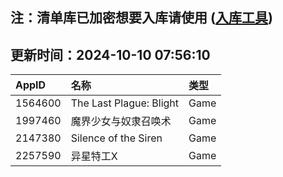 ## 注：清单库已加密想要入库请使用 ([入库工具](https://github.com/BlankTMing/ManifestAutoUpdate/releases))

## 更新时间：2024-10-10 07:56:10
| AppID | 名称 | 类型  |
| :-------------------- | :----------------------------- | :----------- |
| 1564600 | The Last Plague: Blight| Game |
| 1997460 | 魔界少女与奴隶召唤术| Game |
| 2147380 | Silence of the Siren| Game |
| 2257590 | 异星特工X| Game |
